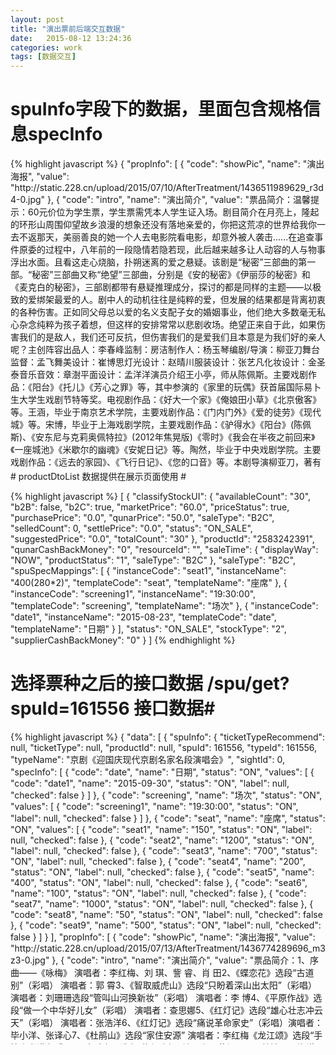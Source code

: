 ```yaml
---
layout: post
title: "演出票前后端交互数据"
date:   2015-08-12 13:24:36
categories: work 
tags: [数据交互]
---	
```


# spuInfo字段下的数据，里面包含规格信息specInfo #

<div style="height: 500px; overflow: auto;">
{% highlight javascript %}
	{
        "propInfo": [
            {
                "code": "showPic",
                "name": "演出海报",
                "value": "http://static.228.cn/upload/2015/07/10/AfterTreatment/1436511989629_r3d4-0.jpg"
            },
            {
                "code": "intro",
                "name": "演出简介",
                "value": "票品简介：温馨提示：60元价位为学生票，学生票需凭本人学生证入场。剧目简介在月亮上，隆起的环形山周围仰望故乡浪漫的想象还没有落地亲爱的，你把这荒凉的世界给我你一去不返那天，美丽善良的她一个人去电影院看电影，却意外被人袭击......在追查事件原委的过程中，八年前的一段隐情若隐若现，此后越来越多让人动容的人与物事浮出水面。且看这走心烧脑，扑朔迷离的爱之悬疑。该剧是“秘密”三部曲的第一部。“秘密”三部曲又称“绝望”三部曲，分别是《安的秘密》《伊丽莎的秘密》和《麦克白的秘密》，三部剧都带有悬疑推理成分，探讨的都是同样的主题——以极致的爱绑架最爱的人。剧中人的动机往往是纯粹的爱，但发展的结果都是背离初衷的各种伤害。正如同父母总以爱的名义支配子女的婚姻事业，他们绝大多数毫无私心杂念纯粹为孩子着想，但这样的安排常常以悲剧收场。绝望正来自于此，如果伤害我们的是敌人，我们还可反抗，但伤害我们的是爱我们且本意是为我们好的亲人呢？主创阵容出品人：李春峰监制：房洁制作人：杨玉琴编剧/导演：柳亚刀舞台监督：孟飞舞美设计：崔博思灯光设计：赵晴川服装设计：张艺凡化妆设计：金圣泰音乐音效：章澍平面设计：孟洋洋演员介绍王小亭，师从陈佩斯。主要戏剧作品：《阳台》《托儿》《芳心之罪》等，其中参演的《家里的玩偶》获首届国际易卜生大学生戏剧节特等奖。电视剧作品：《好大一个家》《俺娘田小草》《北京傲客》等。王涵，毕业于南京艺术学院，主要戏剧作品：《门内门外》《爱的徒劳》《现代城》等。宋博，毕业于上海戏剧学院，主要戏剧作品：《驴得水》《阳台》(陈佩斯)、《安东尼与克莉奥佩特拉》(2012年焦晃版)《零时》《我会在半夜之前回来》《一座城池》《米歇尔的幽魂》《安妮日记》等。陶然，毕业于中央戏剧学院。主要戏剧作品：《远去的家园》、《飞行日记》、《您的口音》等。本剧导演柳亚刀，著有《时间顺序》《不如私奔》，导演有《人民公敌2008》《哈喽，BANK》等剧，编剧有《伊丽莎的秘密》（绝望三部曲）《爱情托拉斯》《螺丝裘丝》等。a)演出详情仅供参考，具体信息以现场为准；b)1.2米以下儿童谢绝入场，1.2米以上儿童需持票入场。"
            }
        ],
        "sightId": 0,
        "specInfo": [
            {
                "code": "date",
                "name": "日期",
                "status": "ON",
                "values": [
                    {
                        "checked": true,
                        "code": "date1",
                        "name": "2015-08-23",
                        "status": "ON"
                    },
                    {
                        "checked": false,
                        "code": "date2",
                        "name": "2015-08-22",
                        "status": "ON"
                    }
                ]
            },
            {
                "code": "screening",
                "name": "场次",
                "status": "ON",
                "values": [
                    {
                        "checked": true,
                        "code": "screening1",
                        "name": "19:30:00",
                        "status": "ON"
                    }
                ]
            },
            {
                "code": "seat",
                "name": "座席",
                "status": "ON",
                "values": [
                    {
                        "checked": true,
                        "code": "seat1",
                        "name": "400(280*2)",
                        "status": "ON"
                    },
                    {
                        "checked": false,
                        "code": "seat2",
                        "name": "180",
                        "status": "ON"
                    }
                ]
            }
        ],
        "spuId": 161593,
        "typeId": 161593,
        "typeName": "谁能猜出结局—烧脑爱之推理《安的秘密》",
        "validItems": [
            {
                "parPrice": "",
                "specCodes": [
                    "seat1",
                    "screening1",
                    "date1"
                ]
            },
            {
                "parPrice": "",
                "specCodes": [
                    "seat1",
                    "date2",
                    "screening1"
                ]
            }
        ]
    }
{% endhighlight %}
</div>
# productDtoList 数据提供在展示页面使用 #

{% highlight javascript %}
[
    {
        "classifyStockUI": {
            "availableCount": "30",
            "b2B": false,
            "b2C": true,
            "marketPrice": "60.0",
            "priceStatus": true,
            "purchasePrice": "0.0",
            "qunarPrice": "50.0",
            "saleType": "B2C",
            "selledCount": 0,
            "settlePrice": "0.0",
            "status": "ON_SALE",
            "suggestedPrice": "0.0",
            "totalCount": "30"
        },
        "productId": "2583242391",
        "qunarCashBackMoney": "0",
        "resourceId": "",
        "saleTime": {
            "displayWay": "NOW",
            "productStatus": "1",
            "saleType": "B2C"
        },
        "saleType": "B2C",
        "spuSpecMappings": [
            {
                "instanceCode": "seat1",
                "instanceName": "400(280*2)",
                "templateCode": "seat",
                "templateName": "座席"
            },
            {
                "instanceCode": "screening1",
                "instanceName": "19:30:00",
                "templateCode": "screening",
                "templateName": "场次"
            },
            {
                "instanceCode": "date1",
                "instanceName": "2015-08-23",
                "templateCode": "date",
                "templateName": "日期"
            }
        ],
        "status": "ON_SALE",
        "stockType": "2",
        "supplierCashBackMoney": "0"
    }
]
{% endhighlight %}


# 选择票种之后的接口数据 /spu/get?spuId=161556 接口数据#

<div style="height: 500px; overflow: auto;">
{% highlight javascript %}
{
    "data": [
        {
            "spuInfo": {
                "ticketTypeRecommend": null,
                "ticketType": null,
                "productId": null,
                "spuId": 161556,
                "typeId": 161556,
                "typeName": "京剧《迎国庆现代京剧名家名段演唱会》",
                "sightId": 0,
                "specInfo": [
                    {
                        "code": "date",
                        "name": "日期",
                        "status": "ON",
                        "values": [
                            {
                                "code": "date1",
                                "name": "2015-09-30",
                                "status": "ON",
                                "label": null,
                                "checked": false
                            }
                        ]
                    },
                    {
                        "code": "screening",
                        "name": "场次",
                        "status": "ON",
                        "values": [
                            {
                                "code": "screening1",
                                "name": "19:30:00",
                                "status": "ON",
                                "label": null,
                                "checked": false
                            }
                        ]
                    },
                    {
                        "code": "seat",
                        "name": "座席",
                        "status": "ON",
                        "values": [
                            {
                                "code": "seat1",
                                "name": "150",
                                "status": "ON",
                                "label": null,
                                "checked": false
                            },
                            {
                                "code": "seat2",
                                "name": "1200",
                                "status": "ON",
                                "label": null,
                                "checked": false
                            },
                            {
                                "code": "seat3",
                                "name": "700",
                                "status": "ON",
                                "label": null,
                                "checked": false
                            },
                            {
                                "code": "seat4",
                                "name": "200",
                                "status": "ON",
                                "label": null,
                                "checked": false
                            },
                            {
                                "code": "seat5",
                                "name": "400",
                                "status": "ON",
                                "label": null,
                                "checked": false
                            },
                            {
                                "code": "seat6",
                                "name": "100",
                                "status": "ON",
                                "label": null,
                                "checked": false
                            },
                            {
                                "code": "seat7",
                                "name": "1000",
                                "status": "ON",
                                "label": null,
                                "checked": false
                            },
                            {
                                "code": "seat8",
                                "name": "50",
                                "status": "ON",
                                "label": null,
                                "checked": false
                            },
                            {
                                "code": "seat9",
                                "name": "500",
                                "status": "ON",
                                "label": null,
                                "checked": false
                            }
                        ]
                    }
                ],
                "propInfo": [
                    {
                        "code": "showPic",
                        "name": "演出海报",
                        "value": "http://static.228.cn/upload/2015/07/13/AfterTreatment/1436774289696_m3z3-0.jpg"
                    },
                    {
                        "code": "intro",
                        "name": "演出简介",
                        "value": "票品简介：1、序 曲——《咏梅》   演唱者：李红梅、刘 琪、訾 睿、肖 田2、《蝶恋花》选段“古道别”（彩唱）  演唱者：郭 霄3、《智取威虎山》选段“只盼着深山出太阳”（彩唱）  演唱者：刘珊珊选段“管叫山河换新妆”（彩唱）   演唱者：李 博4、《平原作战》选段“做一个中华好儿女”（彩唱）  演唱者：查思娜5、《红灯记》选段“雄心壮志冲云天”（彩唱）   演唱者：张浩洋6、《红灯记》选段“痛说革命家史”（彩唱）演唱者：毕小洋、张译心7、《杜鹃山》选段“家住安源”           演唱者：李红梅《龙江颂》选段“手捧宝书满心暖”8、《白毛女》选段“扎红头绳”         演唱者：黄炳强、吕慧敏9、《海港》选段“一石激起千层浪”       演唱者：魏积军《奇袭白虎团》选段“决不让美李匪帮一人逃窜”10、《红色娘子军》选段“永葆这战斗青春”        演唱者：陈淑芳选段“接过红旗肩上扛”11、《江姐》选段“春蚕到死丝不断”        演唱者：李海燕12、毛主席诗词《蝶恋花?答李淑一》  演唱者：李世济、李海燕、杨 磊13、《沙家浜》选段“祖国的好山河寸土不让”     演唱者：谭孝曾14、《红灯记》选段“革命的火焰一定要大放光芒”  演唱者：赵葆秀《沙家浜》选段“军民鱼水情”          演唱者：赵葆秀、谭孝曾15、《沙家浜》选段“要学那泰山顶上一青松”     领 唱：谭孝曾 　　　　演唱者：黄炳强、李 博、张浩洋、马 磊、杨 超*具体信息以现场演出为准a)演出详情仅供参考，具体信息以现场为准；b)1.2米以下儿童谢绝入场，1.2米以上儿童需持票入场。"
                    },
                    {
                        "code": "seatPic",
                        "name": "座位图",
                        "value": "http://static.228.cn/upload/2015/07/13/1436777811554_t5u8_m1.jpg"
                    },
                    {
                        "code": "showDate",
                        "name": "演出日期",
                        "value": "2015-09-30"
                    }
                ],
                "validItems": [
                    {
                        "specCodes": [
                            "seat1",
                            "screening1",
                            "date1"
                        ],
                        "parPrice": null
                    },
                    {
                        "specCodes": [
                            "seat2",
                            "screening1",
                            "date1"
                        ],
                        "parPrice": null
                    },
                    {
                        "specCodes": [
                            "seat3",
                            "screening1",
                            "date1"
                        ],
                        "parPrice": null
                    },
                    {
                        "specCodes": [
                            "seat4",
                            "screening1",
                            "date1"
                        ],
                        "parPrice": null
                    },
                    {
                        "specCodes": [
                            "seat5",
                            "screening1",
                            "date1"
                        ],
                        "parPrice": null
                    },
                    {
                        "specCodes": [
                            "seat6",
                            "screening1",
                            "date1"
                        ],
                        "parPrice": null
                    },
                    {
                        "specCodes": [
                            "seat7",
                            "screening1",
                            "date1"
                        ],
                        "parPrice": null
                    },
                    {
                        "specCodes": [
                            "seat8",
                            "screening1",
                            "date1"
                        ],
                        "parPrice": null
                    },
                    {
                        "specCodes": [
                            "screening1",
                            "date1",
                            "seat9"
                        ],
                        "parPrice": null
                    }
                ]
            }
        }
    ],
    "ret": true
}
{% endhighlight %}
</div>


